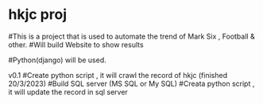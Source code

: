 # hkjc proj

#This is a project that is used to automate the trend of Mark Six , Football & other.
#Will build Website to show results

#Python(django) will be used.


v0.1
#Create python script , it will crawl the record of hkjc (finished 20/3/2023)
#Build SQL server (MS SQL or My SQL) 
#Creata python script , it will update the record in sql server

